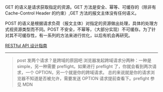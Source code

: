 <!--
 * @Author: your name
 * @Date: 2020-03-11 09:34:04
 * @LastEditTime: 2020-07-05 14:28:01
 * @LastEditors: Please set LastEditors
 * @Description: In User Settings Edit
 * @FilePath: \RW 笔记\http\get和post\get和post.md
 -->

GET 的语义是请求获取指定的资源。GET 方法是安全、幂等、可缓存的（除非有 Cache-Control Header 的约束）,GET 方法的报文主体没有任何语义。

POST 的语义是根据请求负荷（报文主体）对指定的资源做出处理，具体的处理方式视资源类型而不同。POST 不安全，不幂等，（大部分实现）不可缓存。为了针对其不可缓存性，有一系列的方法来进行优化，以后有机会再研究。

[RESTful API 设计指南](http://www.ruanyifeng.com/blog/2014/05/restful_api.html)

---

> post 发两个请求？是跨域的原因吧
> 浏览器发起跨域请求分两种：一种是 simple，另一种需要 preflight。如果进行 preflight 了，你就会看到两次请求，一个 OPTION，另一个就是你的跨域请求。
> 总的来说就是你的请求浏览器不知道是否被允许，需要发送 OPTION 请求提前查看下。prefight 参见 MDN
